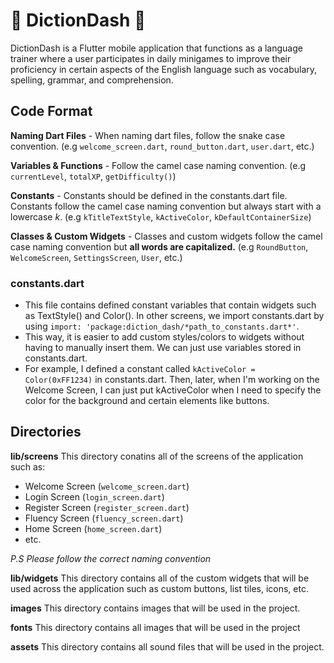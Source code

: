 # 🦊 DictionDash 📖
DictionDash is a Flutter mobile application that functions as a language trainer where a user participates in daily minigames to improve their proficiency in certain aspects of the English language such as vocabulary, spelling, grammar, and comprehension.

## Code Format

**Naming Dart Files** - When naming dart files, follow the snake case convention. (e.g `welcome_screen.dart`, `round_button.dart`, `user.dart`, etc.)

**Variables & Functions** - Follow the camel case naming convention. (e.g `currentLevel`, `totalXP`, `getDifficulty()`)

**Constants** - Constants should be defined in the constants.dart file. Constants follow the camel case naming convention but always start with a lowercase *k*. (e.g `kTitleTextStyle`, `kActiveColor`, `kDefaultContainerSize`)

**Classes & Custom Widgets** - Classes and custom widgets follow the camel case naming convention but **all words are capitalized.** (e.g `RoundButton`, `WelcomeScreen`, `SettingsScreen`, `User`, etc.)


### constants.dart
- This file contains defined constant variables that contain widgets such as TextStyle() and Color(). In other screens, we import constants.dart by using `import: 'package:diction_dash/*path_to_constants.dart*'`.
- This way, it is easier to add custom styles/colors to widgets without having to manually insert them. We can just use variables stored in constants.dart.
- For example, I defined a constant called `kActiveColor = Color(0xFF1234)` in constants.dart. Then, later, when I'm working on the Welcome Screen, I can just put kActiveColor when I need to specify the color for the background and certain elements like buttons.


## Directories

**lib/screens**
This directory conatins all of the screens of the application such as:
- Welcome Screen (`welcome_screen.dart`)
- Login Screen (`login_screen.dart`)
- Register Screen (`register_screen.dart`)
- Fluency Screen (`fluency_screen.dart`)
- Home Screen (`home_screen.dart`)
- etc.

*P.S Please follow the correct naming convention*

**lib/widgets**
This directory contains all of the custom widgets that will be used across the application such as custom buttons, list tiles, icons, etc.

**images**
This directory contains images that will be used in the project.

**fonts**
This directory contains all images that will be used in the project

**assets**
This directory contains all sound files that will be used in the project.
